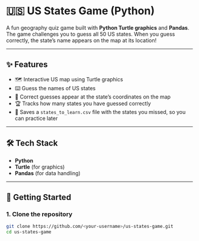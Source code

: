 # 🇺🇸 US States Game (Python)

A fun geography quiz game built with **Python Turtle graphics** and **Pandas**.  
The game challenges you to guess all 50 US states. When you guess correctly, the state’s name appears on the map at its location!

---

## ✨ Features
- 🗺️ Interactive US map using Turtle graphics  
- ⌨️ Guess the names of US states  
- 📝 Correct guesses appear at the state’s coordinates on the map  
- 🏆 Tracks how many states you have guessed correctly  
- 📂 Saves a `states_to_learn.csv` file with the states you missed, so you can practice later  

---

## 🛠️ Tech Stack
- **Python**  
- **Turtle** (for graphics)  
- **Pandas** (for data handling)  

---

## 🚀 Getting Started

### 1. Clone the repository
```bash
git clone https://github.com/<your-username>/us-states-game.git
cd us-states-game
